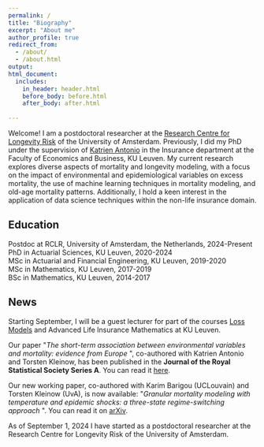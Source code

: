 ```yaml
---
permalink: /
title: "Biography"
excerpt: "About me"
author_profile: true
redirect_from: 
  - /about/
  - /about.html
output:
html_document:
  includes:
    in_header: header.html
    before_body: before.html
    after_body: after.html
    
---
```


Welcome! I am a postdoctoral researcher at the <a href="https://rclr.nl/">Research Centre for Longevity Risk</a> of the University of Amsterdam. Previously, I did my PhD under the supervision of <a href="https://katrienantonio.github.io">Katrien Antonio</a> in the Insurance department at the Faculty of Economics and Business, KU Leuven. My current research explores diverse aspects of mortality and longevity modeling, with a focus on the impact of environmental and epidemiological variables on excess mortality, the use of machine learning techniques in mortality modeling, and old-age mortality patterns. Additionally, I hold a keen interest in the application of data science techniques within the non-life insurance domain.

## Education
<i class="fa fa-graduation-cap" aria-hidden="true"></i> Postdoc at RCLR, University of Amsterdam, the Netherlands, 2024-Present  
<i class="fa fa-graduation-cap" aria-hidden="true"></i> PhD in Actuarial Sciences, KU Leuven, 2020-2024  
<i class="fa fa-graduation-cap" aria-hidden="true"></i> MSc in Actuarial and Financial Engineering, KU Leuven, 2019-2020  
<i class="fa fa-graduation-cap" aria-hidden="true"></i> MSc in Mathematics, KU Leuven, 2017-2019    
<i class="fa fa-graduation-cap" aria-hidden="true"></i> BSc in Mathematics, KU Leuven, 2014-2017   

## News
<i class="fa fa-info-circle" aria-hidden="true"></i> Starting September, I will be a guest lecturer for part of the courses <a href="https://onderwijsaanbod.kuleuven.be/syllabi/e/D0R33AE.htm">Loss Models</a> and <a href= "https://onderwijsaanbod.kuleuven.be/syllabi/e/D0N56AE.htm"></a>Advanced Life Insurance Mathematics</a> at KU Leuven.

<i class="fa fa-info-circle" aria-hidden="true"></i> Our paper "<i>The short-term association between environmental variables and mortality: evidence from Europe </i>", co-authored with Katrien Antonio and Torsten Kleinow, has been published in the <b>Journal of the Royal Statistical Society Series A</b>. You can read it <a href="
https://academic.oup.com/jrsssa/advance-article/doi/10.1093/jrsssa/qnaf052/8142302">here</a>.

<i class="fa fa-info-circle" aria-hidden="true"></i> Our new working paper, co-authored with Karim Barigou (UCLouvain) and Torsten Kleinow (UvA), is now available: "<i>Granular mortality modeling with temperature and epidemic shocks: a three-state regime-switching approach
</i>". You can read it on <a href="https://arxiv.org/abs/2503.04568">arXiv</a>.

<i class="fa fa-info-circle" aria-hidden="true"></i> As of September 1, 2024 I have started as a postdoctoral researcher at the Research Centre for Longevity Risk of the University of Amsterdam.

